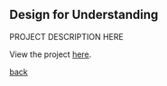 ## Design for Understanding

PROJECT DESCRIPTION HERE

View the project [here](https://medium.com/design-for-understanding-design-process/design-for-understanding-b3d08904b868).

[back](index.md)
